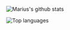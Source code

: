 ![Marius's github stats](https://github-readme-stats.vercel.app/api?username=mmargowski&count_private=true&show_icons=true)

![Top languages](https://github-readme-stats.vercel.app/api/top-langs/?username=mmargowski&hide=DIGITAL%20COMMAND%20LANGUAGE)

